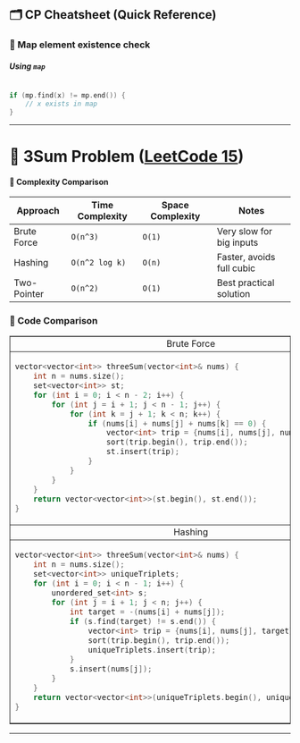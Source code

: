 ## 🗂️ CP Cheatsheet (Quick Reference)

### 📌 Map element existence check

##### Using `map`

```cpp

if (mp.find(x) != mp.end()) {
    // x exists in map
}

```

---

# 📘 3Sum Problem ([LeetCode 15](https://leetcode.com/problems/3sum/description/))

#### 🔹 Complexity Comparison

| Approach    | Time Complexity | Space Complexity | Notes                     |
| ----------- | --------------- | ---------------- | ------------------------- |
| Brute Force | `O(n^3)`        | `O(1)`           | Very slow for big inputs  |
| Hashing     | `O(n^2 log k)`  | `O(n)`           | Faster, avoids full cubic |
| Two-Pointer | `O(n^2)`        | `O(1)`           | Best practical solution   |

### 🔹 Code Comparison

<table border="1">
  <tr>
    <td align="center">Brute Force</td>
    <td align="center">Two-Pointer</td>
  </tr>
  <tr>
    <td>

```cpp
vector<vector<int>> threeSum(vector<int>& nums) {
    int n = nums.size();
    set<vector<int>> st;
    for (int i = 0; i < n - 2; i++) {
        for (int j = i + 1; j < n - 1; j++) {
            for (int k = j + 1; k < n; k++) {
                if (nums[i] + nums[j] + nums[k] == 0) {
                    vector<int> trip = {nums[i], nums[j], nums[k]};
                    sort(trip.begin(), trip.end());
                    st.insert(trip);
                }
            }
        }
    }
    return vector<vector<int>>(st.begin(), st.end());
}
```

</td>
<td rowspan="3">

```cpp
vector<vector<int>> threeSum(vector<int>& nums) {
    sort(nums.begin(), nums.end());
    int n = nums.size();
    vector<vector<int>> res;
    for (int i = 0; i < n - 2; i++) {
        if (i > 0 && nums[i] == nums[i - 1]) continue;
        int l = i + 1, r = n - 1;
        while (l < r) {
            int sum = nums[i] + nums[l] + nums[r];
            if (sum == 0) {
                res.push_back({nums[i], nums[l], nums[r]});
                while (l < r && nums[l] == nums[l + 1]) l++;
                while (l < r && nums[r] == nums[r - 1]) r--;
                l++;
                r--;
            } else if (sum < 0) {
                l++;
            } else {
                r--;
            }
        }
    }
    return res;
}
```

</td>
  </tr>
  <tr>
    <td align="center">Hashing</td>
  </tr>
  <tr>
    <td>

```cpp
vector<vector<int>> threeSum(vector<int>& nums) {
    int n = nums.size();
    set<vector<int>> uniqueTriplets;
    for (int i = 0; i < n - 1; i++) {
        unordered_set<int> s;
        for (int j = i + 1; j < n; j++) {
            int target = -(nums[i] + nums[j]);
            if (s.find(target) != s.end()) {
                vector<int> trip = {nums[i], nums[j], target};
                sort(trip.begin(), trip.end());
                uniqueTriplets.insert(trip);
            }
            s.insert(nums[j]);
        }
    }
    return vector<vector<int>>(uniqueTriplets.begin(), uniqueTriplets.end());
}
```

</td>
</tr>
</table>

---
